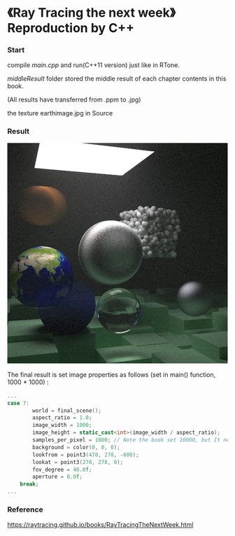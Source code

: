 # 《Ray Tracing the next week》 Reproduction by C++

### Start

compile *main.cpp* and run(C++11 version) just like in RTone.

*middleResult* folder stored the middle result of each chapter contents in this book.

(All results have transferred from .ppm to .jpg)

the texture earthimage.jpg in Source

### Result

![1](./FinalResult/demo.jpg)



 The final result is set image properties as follows  (set in main() function, 1000 * 1000)  :

```c++
...
case 7:
		world = final_scene();
		aspect_ratio = 1.0;
		image_width = 1000;
		image_height = static_cast<int>(image_width / aspect_ratio);
		samples_per_pixel = 1000; // Note the book set 10000, but It need too long time
		background = color(0, 0, 0);
		lookfrom = point3(478, 278, -600);
		lookat = point3(278, 278, 0);
		fov_degree = 40.0f;
		aperture = 0.0f;
	break;
...
```



### Reference

https://raytracing.github.io/books/RayTracingTheNextWeek.html

